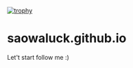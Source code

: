 [![trophy](https://github-profile-trophy.vercel.app/?username=saowaluck)](https://github.com/ryo-ma/github-profile-trophy)

# saowaluck.github.io
Let't start  follow me :)
